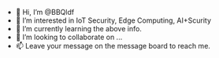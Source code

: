 - 👋 Hi, I’m @BBQldf
- 👀 I’m interested in IoT Security, Edge Computing, AI+Scurity
- 🌱 I’m currently learning the above info.
- 💞️ I’m looking to collaborate on ...
- 📫 Leave your message on the message board to reach me.

<!---
BBQldf/BBQldf is a ✨ special ✨ repository because its `README.md` (this file) appears on your GitHub profile.
You can click the Preview link to take a look at your changes.
--->
